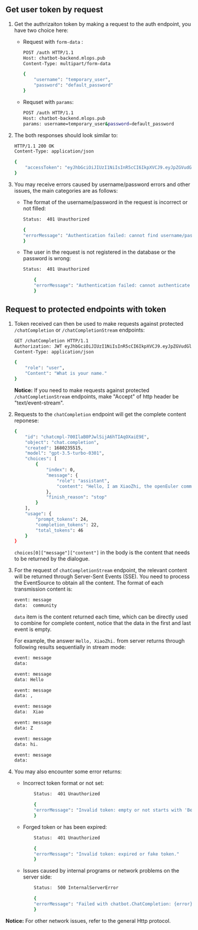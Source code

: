 ## Get user token by request  
1. Get the authrizaiton token by making a request to the auth endpoint, you have two choice here:  

    *  Request with `form-data` :
        ```bash  
        POST /auth HTTP/1.1
        Host: chatbot-backend.mlops.pub
        Content-Type: multipart/form-data

        {
            "username": "temporary_user",
            "password": "default_password"
        }
        ```
    * Requset with `params`:
        ```bash  
        POST /auth HTTP/1.1
        Host: chatbot-backend.mlops.pub
        params: username=temporary_user&password=default_password
        ```

2. The both responses should look similar to:
    ```bash
    HTTP/1.1 200 OK
    Content-Type: application/json

    {
        "accessToken": "eyJhbGciOiJIUzI1NiIsInR5cCI6IkpXVCJ9.eyJpZGVudGl0eSI6MSwiaWF0IjoxNDQ0OTE3NjQwLCJuYmYiOjE0NDQ5MTc2NDAsImV4cCI6MTQ0NDkxNzk0MH0.KPmI6WSjRjlpzecPvs3q_T3cJQvAgJvaQAPtk1abC_E"
    }
    ```

3. You may receive errors caused by username/password errors and other issues, the main categories are as follows:
    * The format of the username/password in the request is incorrect or not filled:
        ```bash
        Status:  401 Unauthorized

        {
        "errorMessage": "Authentication failed: cannot find username/password in request body."
        }
        ```
    * The user in the request is not registered in the database or the password is wrong:
        ```bash
        Status:  401 Unauthorized

            {
            "errorMessage": "Authentication failed: cannot authenticate with provided username and password."
            }
        ```

## Request to protected endpoints with token
1. Token received can then be used to make requests against protected `/chatCompletion` or `/chatCompletionStream` endpoints:
    ```bash
    GET /chatCompletion HTTP/1.1
    Authorization: JWT eyJhbGciOiJIUzI1NiIsInR5cCI6IkpXVCJ9.eyJpZGVudGl0eSI6MSwiaWF0IjoxNDQ0OTE3NjQwLCJuYmYiOjE0NDQ5MTc2NDAsImV4cCI6MTQ0NDkxNzk0MH0.KPmI6WSjRjlpzecPvs3q_T
    Content-Type: application/json

    {
        "role": "user",
        "Content": "What is your name."
    }
    ```
    **Notice:** If you need to make requests against protected `/chatCompletionStream` endpoints, make "Accept" of http header be "text/event-stream".

2. Requests to the `chatCompletion` endpoint will get the complete content reponese:
    ```bash
    {
        "id": "chatcmpl-700IlaB0PJwlSijA6hTIAqOXaiE9E",
        "object": "chat.completion",
        "created": 1680235515,
        "model": "gpt-3.5-turbo-0301",
        "choices": [
            {
                "index": 0,
                "message": {
                    "role": "assistant",
                    "content": "Hello, I am XiaoZhi, the openEuler community assistant. How may I assist you today?"
                },
                "finish_reason": "stop"
            }
        ],
        "usage": {
            "prompt_tokens": 24,
            "completion_tokens": 22,
            "total_tokens": 46
        }
    }
    ```
    `choices[0]["message"]["content"]` in the body is the content that needs to be returned by the dialogue.

3. For the request of `chatCompletionStream` endpoint, the relevant content will be returned through Server-Sent Events (SSE). You need to process the EventSource to obtain all the content. The format of each transmission content is:
    ```bash
    event: message
    data:  community
    ```
    `data` item is the content returned each time, which can be directly used to combine for complete content, notice that the data in the first and last event is empty.

    For example, the answer `Hello, XiaoZhi.` from server returns through following results sequentially in stream mode:
    ```bash
    event: message
    data: 

    event: message
    data: Hello

    event: message
    data: ,

    event: message
    data:  Xiao

    event: message
    data: Z

    event: message
    data: hi.

    event: message
    data: 
    ```

4. You may also encounter some error returns:

    * Incorrect token format or not set:
        ```bash
            Status:  401 Unauthorized

            {
            "errorMessage": "Invalid token: empty or not starts with 'Bearer '"
            }
        ```
    * Forged token or has been expired:
        ```bash
            Status:  401 Unauthorized

            {
            "errorMessage": "Invalid token: expired or fake token."
            }
        ```
    * Issues caused by internal programs or network problems on the server side:
        ```bash
            Status:  500 InternalServerError

            {
            "errorMessage": "Failed with chatbot.ChatCompletion: {error}"
            }
        ```

**Notice:** For other network issues, refer to the general Http protocol.